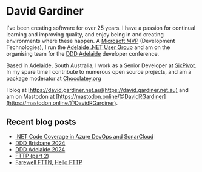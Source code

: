 # David Gardiner

I've been creating software for over 25 years. I have a passion for continual learning and improving quality, and enjoy being in and creating environments where these happen. A [Microsoft MVP](https://mvp.microsoft.com/en-us/PublicProfile/5001655) (Development Technologies), I run the [Adelaide .NET User Group](https://www.adnug.net) and am on the organising team for the [DDD Adelaide](https://www.dddadelaide.com) developer conference.

Based in Adelaide, South Australia, I work as a Senior Developer at [SixPivot](https://www.sixpivot.com.au). In my spare time I contribute to numerous open source projects, and am a package moderator at [Chocolatey.org](https://chocolatey.org)

I blog at [https://david.gardiner.net.au](https://david.gardiner.net.au) and am on Mastodon at [https://mastodon.online/@DavidRGardiner](https://mastodon.online/@DavidRGardiner).

## Recent blog posts

<!--START_SECTION:posts-->
* [.NET Code Coverage in Azure DevOps and SonarCloud](https:&#x2F;&#x2F;david.gardiner.net.au&#x2F;2024&#x2F;12&#x2F;sonarcloud.html)
* [DDD Brisbane 2024](https:&#x2F;&#x2F;david.gardiner.net.au&#x2F;2024&#x2F;12&#x2F;ddd-brisbane.html)
* [DDD Adelaide 2024](https:&#x2F;&#x2F;david.gardiner.net.au&#x2F;2024&#x2F;11&#x2F;ddd-adelaide-2024.html)
* [FTTP (part 2)](https:&#x2F;&#x2F;david.gardiner.net.au&#x2F;2024&#x2F;09&#x2F;fttp2.html)
* [Farewell FTTN, Hello FTTP](https:&#x2F;&#x2F;david.gardiner.net.au&#x2F;2024&#x2F;08&#x2F;fttp.html)
<!--END_SECTION:posts-->
